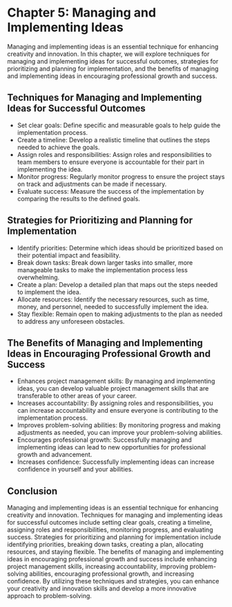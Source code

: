Chapter 5: Managing and Implementing Ideas
==========================================

Managing and implementing ideas is an essential technique for enhancing creativity and innovation. In this chapter, we will explore techniques for managing and implementing ideas for successful outcomes, strategies for prioritizing and planning for implementation, and the benefits of managing and implementing ideas in encouraging professional growth and success.

Techniques for Managing and Implementing Ideas for Successful Outcomes
----------------------------------------------------------------------

* Set clear goals: Define specific and measurable goals to help guide the implementation process.
* Create a timeline: Develop a realistic timeline that outlines the steps needed to achieve the goals.
* Assign roles and responsibilities: Assign roles and responsibilities to team members to ensure everyone is accountable for their part in implementing the idea.
* Monitor progress: Regularly monitor progress to ensure the project stays on track and adjustments can be made if necessary.
* Evaluate success: Measure the success of the implementation by comparing the results to the defined goals.

Strategies for Prioritizing and Planning for Implementation
-----------------------------------------------------------

* Identify priorities: Determine which ideas should be prioritized based on their potential impact and feasibility.
* Break down tasks: Break down larger tasks into smaller, more manageable tasks to make the implementation process less overwhelming.
* Create a plan: Develop a detailed plan that maps out the steps needed to implement the idea.
* Allocate resources: Identify the necessary resources, such as time, money, and personnel, needed to successfully implement the idea.
* Stay flexible: Remain open to making adjustments to the plan as needed to address any unforeseen obstacles.

The Benefits of Managing and Implementing Ideas in Encouraging Professional Growth and Success
----------------------------------------------------------------------------------------------

* Enhances project management skills: By managing and implementing ideas, you can develop valuable project management skills that are transferable to other areas of your career.
* Increases accountability: By assigning roles and responsibilities, you can increase accountability and ensure everyone is contributing to the implementation process.
* Improves problem-solving abilities: By monitoring progress and making adjustments as needed, you can improve your problem-solving abilities.
* Encourages professional growth: Successfully managing and implementing ideas can lead to new opportunities for professional growth and advancement.
* Increases confidence: Successfully implementing ideas can increase confidence in yourself and your abilities.

Conclusion
----------

Managing and implementing ideas is an essential technique for enhancing creativity and innovation. Techniques for managing and implementing ideas for successful outcomes include setting clear goals, creating a timeline, assigning roles and responsibilities, monitoring progress, and evaluating success. Strategies for prioritizing and planning for implementation include identifying priorities, breaking down tasks, creating a plan, allocating resources, and staying flexible. The benefits of managing and implementing ideas in encouraging professional growth and success include enhancing project management skills, increasing accountability, improving problem-solving abilities, encouraging professional growth, and increasing confidence. By utilizing these techniques and strategies, you can enhance your creativity and innovation skills and develop a more innovative approach to problem-solving.
